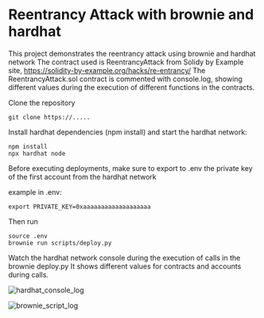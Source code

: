 # Reentrancy Attack with brownie and hardhat

This project demonstrates the reentrancy attack using brownie and hardhat network
The contract used is ReentrancyAttack from Solidy by Example site, https://solidity-by-example.org/hacks/re-entrancy/
The ReentrancyAttack.sol contract is commented with console.log, showing different values during the execution of different functions in the contracts.

Clone the repository

```
git clone https://.....
```

Install hardhat dependencies (npm install) and start the hardhat network:

```
npm install
npx hardhat node
```

Before executing deployments, make sure to export to .env the private key of the first account from the hardhat network

example in .env:

```
export PRIVATE_KEY=0xaaaaaaaaaaaaaaaaaaa
```

Then run

```
source .env
brownie run scripts/deploy.py
```

Watch the hardhat network console during the execution of calls in the brownie deploy.py
It shows different values for contracts and accounts during calls.

![hardhat_console_log](https://user-images.githubusercontent.com/88323108/154864715-c6a69c19-ddd8-42b1-8bab-1a9074e137a5.png)

![brownie_script_log](https://user-images.githubusercontent.com/88323108/154864745-0d9e14c0-0795-4868-8cfe-209d6694d178.png)
